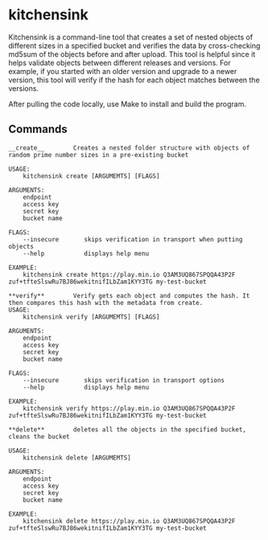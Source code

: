 # kitchensink

Kitchensink is a command-line tool that creates a set of nested objects of different sizes in a specified bucket and verifies the data by cross-checking md5sum of the objects before and after upload. This tool is helpful since it helps validate objects between different releases and versions. For example, if you started with an older version and upgrade to a newer version, this tool will verify if the hash for each object matches between the versions. 

After pulling the code locally, use Make to install and build the program. 

## Commands
```
__create__        Creates a nested folder structure with objects of random prime number sizes in a pre-existing bucket

USAGE:
    kitchensink create [ARGUMEMTS] [FLAGS]

ARGUMENTS:
    endpoint
    access key
    secret key
    bucket name

FLAGS:
    --insecure       skips verification in transport when putting objects
    --help           displays help menu

EXAMPLE:
    kitchensink create https://play.min.io Q3AM3UQ867SPQQA43P2F zuf+tfteSlswRu7BJ86wekitnifILbZam1KYY3TG my-test-bucket 

```

```
**verify**        Verify gets each object and computes the hash. It then compares this hash with the metadata from create. 
USAGE:
    kitchensink verify [ARGUMEMTS] [FLAGS]

ARGUMENTS:
    endpoint
    access key
    secret key
    bucket name
    
FLAGS:
    --insecure       skips verification in transport options
    --help           displays help menu

EXAMPLE:
    kitchensink verify https://play.min.io Q3AM3UQ867SPQQA43P2F zuf+tfteSlswRu7BJ86wekitnifILbZam1KYY3TG my-test-bucket
```

```
**delete**        deletes all the objects in the specified bucket, cleans the bucket

USAGE:
    kitchensink delete [ARGUMEMTS] 

ARGUMENTS:
    endpoint
    access key
    secret key
    bucket name
    
EXAMPLE:
    kitchensink delete https://play.min.io Q3AM3UQ867SPQQA43P2F zuf+tfteSlswRu7BJ86wekitnifILbZam1KYY3TG my-test-bucket

```

  

